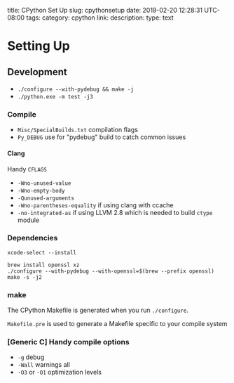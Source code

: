 title: CPython Set Up
slug: cpythonsetup
date: 2019-02-20 12:28:31 UTC-08:00
tags:
category: cpython
link:
description:
type: text

# Setting Up

## Development

- `./configure --with-pydebug && make -j`
- `./python.exe -m test -j3`

### Compile

- `Misc/SpecialBuilds.txt` compilation flags
- `Py_DEBUG` use for "pydebug" build to catch common issues

#### Clang

Handy `CFLAGS`

- `-Wno-unused-value`
- `-Wno-empty-body`
- `-Qunused-arguments`
- `-Wno-parentheses-equality` if using clang with ccache
- `-no-integrated-as` if using LLVM 2.8 which is needed to build `ctype` module

### Dependencies

`xcode-select --install`

```
brew install openssl xz
./configure --with-pydebug --with-openssl=$(brew --prefix openssl)
make -s -j2
```

### make

The CPython Makefile is generated when you run `./configure`.

`Makefile.pre` is used to generate a Makefile specific to your compile system

### [Generic C] Handy compile options

- `-g` debug
- `-Wall` warnings all
- `-O3` or `-O1` optimization levels

